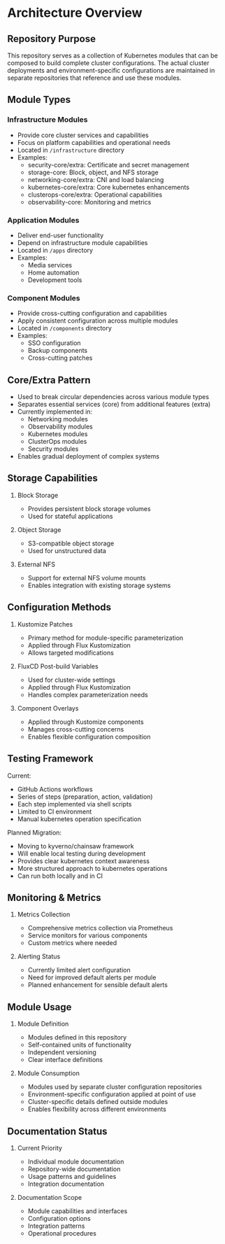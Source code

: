 # Architecture Overview

## Repository Purpose
This repository serves as a collection of Kubernetes modules that can be composed to build complete cluster configurations. The actual cluster deployments and environment-specific configurations are maintained in separate repositories that reference and use these modules.

## Module Types

### Infrastructure Modules
- Provide core cluster services and capabilities
- Focus on platform capabilities and operational needs
- Located in `/infrastructure` directory
- Examples:
  * security-core/extra: Certificate and secret management
  * storage-core: Block, object, and NFS storage
  * networking-core/extra: CNI and load balancing
  * kubernetes-core/extra: Core kubernetes enhancements
  * clusterops-core/extra: Operational capabilities
  * observability-core: Monitoring and metrics

### Application Modules
- Deliver end-user functionality
- Depend on infrastructure module capabilities
- Located in `/apps` directory
- Examples:
  * Media services
  * Home automation
  * Development tools

### Component Modules
- Provide cross-cutting configuration and capabilities
- Apply consistent configuration across multiple modules
- Located in `/components` directory
- Examples:
  * SSO configuration
  * Backup components
  * Cross-cutting patches

## Core/Extra Pattern
- Used to break circular dependencies across various module types
- Separates essential services (core) from additional features (extra)
- Currently implemented in:
  * Networking modules
  * Observability modules
  * Kubernetes modules
  * ClusterOps modules
  * Security modules
- Enables gradual deployment of complex systems

## Storage Capabilities
1. Block Storage
   - Provides persistent block storage volumes
   - Used for stateful applications

2. Object Storage
   - S3-compatible object storage
   - Used for unstructured data

3. External NFS
   - Support for external NFS volume mounts
   - Enables integration with existing storage systems

## Configuration Methods
1. Kustomize Patches
   - Primary method for module-specific parameterization
   - Applied through Flux Kustomization
   - Allows targeted modifications

2. FluxCD Post-build Variables
   - Used for cluster-wide settings
   - Applied through Flux Kustomization
   - Handles complex parameterization needs

3. Component Overlays
   - Applied through Kustomize components
   - Manages cross-cutting concerns
   - Enables flexible configuration composition

## Testing Framework
Current:
- GitHub Actions workflows
- Series of steps (preparation, action, validation)
- Each step implemented via shell scripts
- Limited to CI environment
- Manual kubernetes operation specification

Planned Migration:
- Moving to kyverno/chainsaw framework
- Will enable local testing during development
- Provides clear kubernetes context awareness
- More structured approach to kubernetes operations
- Can run both locally and in CI

## Monitoring & Metrics
1. Metrics Collection
   - Comprehensive metrics collection via Prometheus
   - Service monitors for various components
   - Custom metrics where needed

2. Alerting Status
   - Currently limited alert configuration
   - Need for improved default alerts per module
   - Planned enhancement for sensible default alerts

## Module Usage
1. Module Definition
   - Modules defined in this repository
   - Self-contained units of functionality
   - Independent versioning
   - Clear interface definitions

2. Module Consumption
   - Modules used by separate cluster configuration repositories
   - Environment-specific configuration applied at point of use
   - Cluster-specific details defined outside modules
   - Enables flexibility across different environments

## Documentation Status
1. Current Priority
   - Individual module documentation
   - Repository-wide documentation
   - Usage patterns and guidelines
   - Integration documentation

2. Documentation Scope
   - Module capabilities and interfaces
   - Configuration options
   - Integration patterns
   - Operational procedures
